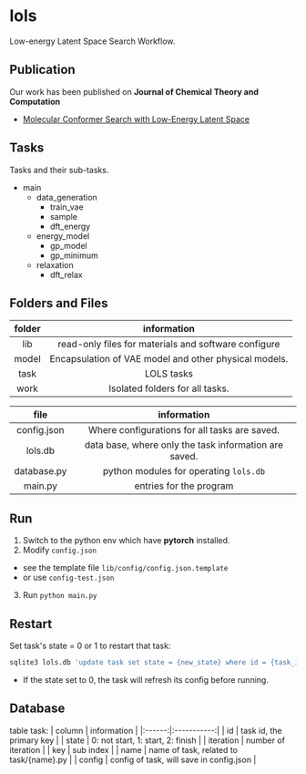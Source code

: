 # lols
Low-energy Latent Space Search Workflow. 

## Publication
Our work has been published on **Journal of Chemical Theory and Computation**
 - [Molecular Conformer Search with Low-Energy Latent Space](https://pubs.acs.org/doi/10.1021/acs.jctc.2c00290)

## Tasks
Tasks and their sub-tasks.
- main
  * data_generation
    - train_vae
    - sample
    - dft_energy
  * energy_model
    - gp_model
    - gp_minimum
  * relaxation
    - dft_relax

## Folders and Files
| folder | information |
|:------:|:-----------:|
| lib | read-only files for materials and software configure |
| model | Encapsulation of VAE model and other physical models. |
| task | LOLS tasks |
| work | Isolated folders for all tasks. |

| file | information |
|:----:|:-----------:|
| config.json | Where configurations for all tasks are saved. |
| lols.db | data base, where only the task information are saved. |
| database.py | python modules for operating `lols.db` |
| main.py | entries for the program |

## Run
1. Switch to the python env which have **pytorch** installed.
2. Modify `config.json`
 - see the template file `lib/config/config.json.template`
 - or use `config-test.json`
3. Run `python main.py`

## Restart
Set task's state = 0 or 1 to restart that task:
```bash
sqlite3 lols.db 'update task set state = {new_state} where id = {task_id}'
```

- If the state set to 0, the task will refresh its config before running. 

## Database
table task:
| column | information |
|:------:|:-----------:|
| id | task id, the primary key |
| state | 0: not start, 1: start, 2: finish |
| iteration | number of iteration |
| key | sub index |
| name | name of task, related to task/{name}.py |
| config | config of task, will save in config.json |

